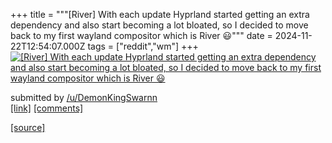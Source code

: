 +++
title = """[River] With each update Hyprland started getting an extra dependency and also start becoming a lot bloated, so I decided to move back to my first wayland compositor which is River 😃"""
date = 2024-11-22T12:54:07.000Z
tags = ["reddit","wm"]
+++
[![[River] With each update Hyprland started getting an extra dependency and also start becoming a lot bloated, so I decided to move back to my first wayland compositor which is River 😃 ](https://b.thumbs.redditmedia.com/OVCdUdeFSY2YB15UHgh8Lv7Jg0wZNizJGiM2kDhrI4Y.jpg "[River] With each update Hyprland started getting an extra dependency and also start becoming a lot bloated, so I decided to move back to my first wayland compositor which is River 😃 ")](https://www.reddit.com/r/unixporn/comments/1gx75g4/river_with_each_update_hyprland_started_getting/)

submitted by [/u/DemonKingSwarnn](https://www.reddit.com/user/DemonKingSwarnn)  
[\[link\]](https://www.reddit.com/gallery/1gx75g4) [\[comments\]](https://www.reddit.com/r/unixporn/comments/1gx75g4/river_with_each_update_hyprland_started_getting/)

[[source]](https://www.reddit.com/r/unixporn/comments/1gx75g4/river_with_each_update_hyprland_started_getting/)
